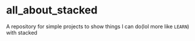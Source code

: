 # all_about_stacked
A repository for simple projects to show things I can do(lol more like `LEARN`) with stacked
